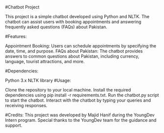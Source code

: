 #Chatbot Project


This project is a simple chatbot developed using Python and NLTK. The chatbot can assist users with booking appointments and answering frequently asked questions (FAQs) about Pakistan.

#Features:

Appointment Booking: Users can schedule appointments by specifying the date, time, and purpose.
FAQs about Pakistan: The chatbot provides answers to common questions about Pakistan, including currency, language, tourist attractions, and more.


#Dependencies:


Python 3.x
NLTK library
#Usage:


Clone the repository to your local machine.
Install the required dependencies using pip install -r requirements.txt.
Run the chatbot.py script to start the chatbot.
Interact with the chatbot by typing your queries and receiving responses.

#Credits:
This project was developed by Majid Hanif during the YoungDev Intern program. Special thanks to the YoungDev team for the guidance and support.
